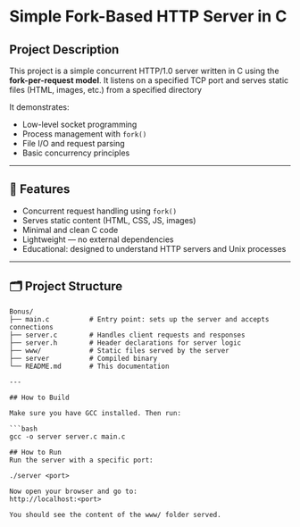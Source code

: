 # Simple Fork-Based HTTP Server in C

## Project Description

This project is a simple concurrent HTTP/1.0 server written in C using the **fork-per-request model**. It listens on a specified TCP port and serves static files (HTML, images, etc.) from a specified directory

It demonstrates:
- Low-level socket programming
- Process management with `fork()`
- File I/O and request parsing
- Basic concurrency principles
  
---

## 🚀 Features

- Concurrent request handling using `fork()`
- Serves static content (HTML, CSS, JS, images)
- Minimal and clean C code
- Lightweight — no external dependencies
- Educational: designed to understand HTTP servers and Unix processes

---

## 🗂️ Project Structure

```text
Bonus/
├── main.c          # Entry point: sets up the server and accepts connections
├── server.c        # Handles client requests and responses
├── server.h        # Header declarations for server logic
├── www/            # Static files served by the server
├── server          # Compiled binary
└── README.md       # This documentation

---

## How to Build

Make sure you have GCC installed. Then run:

```bash
gcc -o server server.c main.c

## How to Run
Run the server with a specific port:

./server <port>

Now open your browser and go to:
http://localhost:<port>

You should see the content of the www/ folder served.
